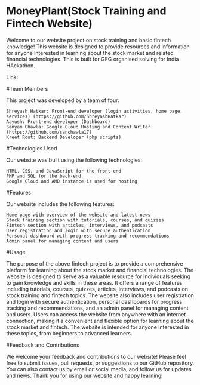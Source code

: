 # MoneyPlant(Stock Training and Fintech Website)

Welcome to our website project on stock training and basic fintech knowledge! This website is designed to provide resources and information for anyone interested in learning about the stock market and related financial technologies. This is built for GFG organised solving for India HAckathon.

Link:

#Team Members

This project was developed by a team of four:

    Shreyash Hatkar: Front-end developer (login activities, home page, services) (https://github.com/ShreyashHatkar)
    Aayush: Front-end developer (Dashboard)
    Sanyam Chawla: Google Cloud Hosting and Content Writer  (https://github.com/sanchawla17)
    Kreet Rout: Backend Developer (php scripts)

#Technologies Used

Our website was built using the following technologies:

    HTML, CSS, and JavaScript for the front-end
    PHP and SQL for the back-end
    Google Cloud and AMD instance is used for hosting

#Features

Our website includes the following features:

    Home page with overview of the website and latest news
    Stock training section with tutorials, courses, and quizzes
    Fintech section with articles, interviews, and podcasts
    User registration and login with secure authentication
    Personal dashboard with progress tracking and recommendations
    Admin panel for managing content and users


#Usage

The purpose of the above fintech project is to provide a comprehensive platform for learning about the stock market and financial technologies. The website is designed to serve as a valuable resource for individuals seeking to gain knowledge and skills in these areas. It offers a range of features including tutorials, courses, quizzes, articles, interviews, and podcasts on stock training and fintech topics. The website also includes user registration and login with secure authentication, personal dashboards for progress tracking and recommendations, and an admin panel for managing content and users. Users can access the website from anywhere with an internet connection, making it a convenient and flexible option for learning about the stock market and fintech. The website is intended for anyone interested in these topics, from beginners to advanced learners.

#Feedback and Contributions

We welcome your feedback and contributions to our website! Please feel free to submit issues, pull requests, or suggestions to our GitHub repository. You can also contact us by email or social media, and follow us for updates and news. Thank you for using our website and happy learning!

 
